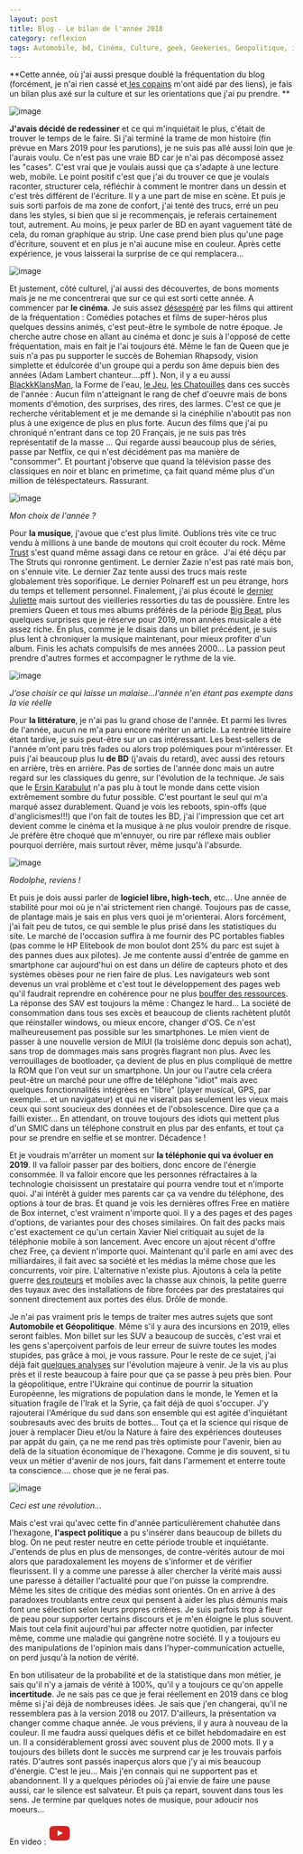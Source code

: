 ```yaml
---
layout: post
title: Blog - Le bilan de l'année 2018
category: reflexion
tags: Automobile, bd, Cinéma, Culture, geek, Geekeries, Geopolitique, informatique, Musique, Réflexion
---
```


**Cette année, où j'ai aussi  presque doublé la fréquentation du blog (forcément, je n'ai rien cassé et<a href="https://cheziceman.wordpress.com/a-lire-aussi/"> les copains</a> m'ont aidé par des liens),  je fais un bilan plus axé sur la culture et sur les orientations que j'ai pu prendre. **

![image](https://filedn.eu/llqi9IBxlYouGRXYG2xlROb/img/2018/scan7.jpg)

**J'avais décidé de redessiner** et ce qui m'inquiétait le plus, c'était de trouver le temps de le faire. Si j'ai terminé la trame de mon histoire (fin prévue en Mars 2019 pour les parutions), je ne suis pas allé aussi loin que je l'aurais voulu. Ce n'est pas une vraie BD car je n'ai pas décomposé assez les "cases". C'est vrai que je voulais aussi que ça s'adapte à une lecture web, mobile. Le point positif c'est que j'ai du trouver ce que je voulais raconter, structurer cela, réfléchir à comment le montrer dans un dessin et c'est très différent de l'écriture. Il y a une part de mise en scène. Et puis je suis sorti parfois de ma zone de confort, j'ai tenté des trucs, erré un peu dans les styles, si bien que si je recommençais, je referais certainement tout, autrement. Au moins, je peux parler de BD en ayant vaguement tâté de cela, du roman graphique au strip. Une case prend bien plus qu'une page d'écriture, souvent et en plus je n'ai aucune mise en couleur. Après cette expérience, je vous laisserai la surprise de ce qui remplacera...

![image](https://filedn.eu/llqi9IBxlYouGRXYG2xlROb/img/2018/boxoffice.jpg)

Et justement, côté culturel, j'ai aussi des découvertes, de bons moments mais je ne me concentrerai que sur ce qui est sorti cette année. A commencer par **le cinéma**. Je suis assez <a href="https://cheziceman.wordpress.com/2018/02/10/blog-voyage-dans-la-4eme-dimension/">désespéré</a> par les films qui attirent de la fréquentation : Comédies potaches et films de super-héros plus quelques dessins animés, c'est peut-être le symbole de notre époque. Je cherche autre chose en allant au cinéma et donc je suis à l'opposé de cette fréquentation, mais en fait je l'ai toujours été. Même le fan de Queen que je suis n'a pas pu supporter le succès de Bohemian Rhapsody, vision simplette et édulcorée d'un groupe qui a perdu son âme depuis bien des années (Adam Lambert chanteur....pff ). Non, il y a eu aussi <a href="https://cheziceman.wordpress.com/2018/08/29/cinema-blackkklansman-de-spike-lee-2018/">BlackkKlansMan</a>, la Forme de l'eau, <a href="https://cheziceman.wordpress.com/2018/10/21/cinema-le-jeu-de-fred-cavaye-2018/">le Jeu</a>, <a href="https://cheziceman.wordpress.com/2018/12/06/cinema-les-chatouilles-dandrea-bescond-et-eric-metayer-2018/">les Chatouilles</a> dans ces succès de l'année : Aucun film n'atteignant le rang de chef d'oeuvre mais de bons moments d'émotion, des surprises, des rires, des larmes. C'est ce que je recherche véritablement et je me demande si la cinéphilie n'aboutit pas non plus à une exigence de plus en plus forte. Aucun des films que j'ai pu chroniqué n'entrant dans ce top 20 Français, je ne suis pas très représentatif de la masse ... Qui regarde aussi beaucoup plus de séries, passe par Netflix, ce qui n'est décidément pas ma manière de "consommer". Et pourtant j'observe que quand la télévision passe des classiques en noir et blanc en primetime, ça fait quand même plus d'un million de téléspectateurs. Rassurant.

![image](https://filedn.eu/llqi9IBxlYouGRXYG2xlROb/img/2018/juliettejaimepas.jpg)

*Mon choix de l'année ?*

Pour **la musique**, j'avoue que c'est plus limité. Oublions très vite ce truc vendu à millions à une bande de moutons qui croit écouter du rock. Même <a href="https://cheziceman.wordpress.com/2018/04/30/musique-trust-dans-le-meme-sang-2018/">Trust</a> s'est quand même assagi dans ce retour en grâce.  J'ai été déçu par The Struts qui ronronne gentiment. Le dernier Zazie n'est pas raté mais bon, on s'ennuie vite. Le dernier Zaz tente aussi des trucs mais reste globalement très soporifique. Le dernier Polnareff est un peu étrange, hors du temps et tellement personnel. Finalement, j'ai plus écouté le <a href="https://cheziceman.wordpress.com/2018/11/07/musique-juliette-jaime-pas-la-chanson-2018/">dernier Juliette</a> mais surtout des vieilleries ressorties du tas de poussière. Entre les premiers Queen et tous mes albums préférés de la période <a href="https://fr.wikipedia.org/wiki/Big_beat">Big Beat</a>, plus quelques surprises que je réserve pour 2019, mon années musicale a été assez riche. En plus, comme je le disais dans un billet précédent, je suis plus lent à chroniquer la musique maintenant, pour mieux profiter d'un album. Finis les achats compulsifs de mes années 2000... La passion peut prendre d'autres formes et accompagner le rythme de la vie.

![image](https://filedn.eu/llqi9IBxlYouGRXYG2xlROb/img/2018/contesresign.jpg)

*J'ose choisir ce qui laisse un malaise...l'année n'en étant pas exempte dans la vie réelle*

Pour **la littérature**, je n'ai pas lu grand chose de l'année. Et parmi les livres de l'année, aucun ne m'a paru encore mériter un article. La rentrée littéraire étant tardive, je suis peut-être sur un cas intéressant. Les best-sellers de l'année m'ont paru très fades ou alors trop polémiques pour m'intéresser. Et puis j'ai beaucoup plus lu **de BD** (j'avais du retard), avec aussi des retours en arrière, très en arrière. Pas de sorties de l'année donc mais un autre regard sur les classiques du genre, sur l'évolution de la technique. Je sais que le <a href="https://cheziceman.wordpress.com/2018/11/08/bd-contes-ordinaires-dune-societe-resignee-dersin-karabulut-2018/">Ersin Karabulut</a> n'a pas plu à tout le monde dans cette vision extrêmement sombre du futur possible. C'est pourtant le seul qui m'a marqué assez durablement. Quand je vois les reboots, spin-offs (que d'anglicismes!!!) que l'on fait de toutes les BD, j'ai l'impression que cet art devient comme le cinéma et la musique à ne plus vouloir prendre de risque. Je préfère être choqué que m'ennuyer, ou rire par réflexe mais oublier pourquoi derrière, mais surtout rêver, même jusqu'à l'absurde.

![image](https://filedn.eu/llqi9IBxlYouGRXYG2xlROb/img/2018/rodolphefree.jpg)

*Rodolphe, reviens !*

Et puis je dois aussi parler de **logiciel libre, high-tech**, etc... Une année de stabilité pour moi où je n'ai strictement rien changé. Toujours pas de casse, de plantage mais je sais en plus vers quoi je m'orienterai. Alors forcément, j'ai fait peu de tutos, ce qui semble le plus prisé dans les statistiques du site. Le marché de l'occasion suffira à me fournir des PC portables fiables (pas comme le HP Elitebook de mon boulot dont 25% du parc est sujet à des pannes dues aux pilotes). Je me contente aussi d'entrée de gamme en smartphone car aujourd'hui on est dans un délire de capteurs photo et des systèmes obèses pour ne rien faire de plus. Les navigateurs web sont devenus un vrai problème et c'est tout le développement des pages web qu'il faudrait reprendre en cohérence pour ne plus <a href="https://cheziceman.wordpress.com/2018/12/08/blog-de-lobesite-des-developpeurs/">bouffer des ressources</a>. La réponse des SAV est toujours la même : Changez le hard... La société de consommation dans tous ses excès et beaucoup de clients rachètent plutôt que réinstaller windows, ou mieux encore, changer d'OS. Ce n'est malheureusement pas possible sur les smartphones. Le mien vient de passer à une nouvelle version de MIUI (la troisième donc depuis son achat), sans trop de dommages mais sans progrès flagrant non plus. Avec les verrouillages de bootloader, ça devient de plus en plus compliqué de mettre la ROM que l'on veut sur un smartphone. Un jour ou l'autre cela créera peut-être un marché pour une offre de téléphone "idiot" mais avec quelques fonctionnalités intégrées en "libre" (player musical, GPS, par exemple... et un navigateur) et qui ne viserait pas seulement les vieux mais ceux qui sont soucieux des données et de l'obsolescence. Dire que ça a failli exister... En attendant, on trouve toujours des idiots qui mettent plus d'un SMIC dans un téléphone construit en plus par des enfants, et tout ça pour se prendre en selfie et se montrer. Décadence !

Et je voudrais m'arrêter un moment sur **la téléphonie qui va évoluer en 2019**. Il va falloir passer par des boitiers, donc encore de l'énergie consommée. Il va falloir encore que les personnes réfractaires à la technologie choisissent un prestataire qui pourra vendre tout et n'importe quoi. J'ai intérêt à guider mes parents car ça va vendre du téléphone, des options à tour de bras. Et quand je vois les dernières offres Free en matière de Box internet, c'est vraiment n'importe quoi. Il y a des pages et des pages d'options, de variantes pour des choses similaires. On fait des packs mais c'est exactement ce qu'un certain Xavier Niel critiquait au sujet de la téléphonie mobile à son lancement. Avec encore un ajout récent d'offre chez Free, ça devient n'importe quoi. Maintenant qu'il parle en ami avec des milliardaires, il fait avec sa société et les médias la même chose que les concurrents, voir pire. L'alternative n'existe plus. Ajoutons à cela la petite guerre <a href="https://www.androidauthority.com/czech-huawei-zte-security-935360/amp/">des routeurs</a> et mobiles avec la chasse aux chinois, la petite guerre des tuyaux avec des installations de fibre forcées par des prestataires qui sonnent directement aux portes des élus. Drôle de monde.

Je n'ai pas vraiment pris le temps de traiter mes autres sujets que sont **Automobile et Géopolitique**. Même s'il y aura des incursions en 2019, elles seront faibles. Mon billet sur les SUV a beaucoup de succès, c'est vrai et les gens s'aperçoivent parfois de leur erreur de suivre toutes les modes stupides, pas grâce à moi, je vous rassure. Pour le reste de ce sujet, j'ai déjà fait <a href="https://cheziceman.wordpress.com/2018/10/07/automobile-la-suite-dun-mondial-2018-qui-ne-voit-pas-quil-meurt/">quelques analyses</a> sur l'évolution majeure à venir.  Je la vis au plus près et il reste beaucoup à faire pour que ça se passe à peu près bien. Pour la géopolitique, entre l'Ukraine qui continue de pourrir la situation Européenne, les migrations de population dans le monde, le Yemen et la situation fragile de l'Irak et la Syrie, ça fait déjà de quoi s'occuper. J'y rajouterai l'Amérique du sud dans son ensemble qui est agitée d'inquiétant soubresauts avec des bruits de bottes... Tout ça et la science qui risque de jouer à remplacer Dieu et/ou la Nature à faire des expériences douteuses par appât du gain, ça ne me rend pas très optimiste pour l'avenir, bien au delà de la situation économique de l'hexagone. Comme je dis souvent, si tu veux un métier d'avenir de nos jours, fait dans l'armement et enterre toute ta conscience.... chose que je ne ferai pas.

![image](https://filedn.eu/llqi9IBxlYouGRXYG2xlROb/img/2018/ssb.jpg)

*Ceci est une révolution...*

Mais c'est vrai qu'avec cette fin d'année particulièrement chahutée dans l'hexagone, **l'aspect politique** a pu s'insérer dans beaucoup de billets du blog. On ne peut rester neutre en cette période trouble et inquiétante. J'entends de plus en plus de mensonges, de contre-vérités autour de moi alors que paradoxalement les moyens de s'informer et de vérifier fleurissent. Il y a comme une paresse à aller chercher la vérité mais aussi une paresse à détailler l'actualité pour que l'on puisse la comprendre. Même les sites de critique des médias sont orientés. On en arrive à des paradoxes troublants entre ceux qui pensent à aider les plus démunis mais font une sélection selon leurs propres critères. Je suis parfois trop à fleur de peau pour supporter certains discours et je m'en éloigne le plus souvent. Mais tout cela finit aujourd'hui par affecter notre quotidien, par infecter même, comme une maladie qui gangrène notre société. Il y a toujours eu des manipulations de l'opinion mais dans l'hyper-communication actuelle, on perd jusqu'à la notion de vérité. 

En bon utilisateur de la probabilité et de la statistique dans mon métier, je sais qu'il n'y a jamais de vérité à 100%, qu'il y a toujours ce qu'on appelle **incertitude**. Je ne sais pas ce que je ferai réellement en 2019 dans ce blog même si j'ai déjà de nombreuses idées. Je sais que j'en changerai, qu'il ne ressemblera pas à la version 2018 ou 2017. D'ailleurs, la présentation va changer comme chaque année. Je vous préviens, il y aura à nouveau de la couleur. Il me faudra aussi quelques défis et ce billet hebdomadaire en est un. Il a considérablement grossi avec souvent plus de 2000 mots. Il y a toujours des billets dont le succès me surprend car je les trouvais parfois ratés. D'autres sont passés inaperçus alors que j'y ai mis beaucoup d'énergie. C'est le jeu... Mais j'en connais qui ne supportent pas et abandonnent. Il y a quelques périodes où j'ai envie de faire une pause aussi, car le silence est salvateur. Et puis ça repart, souvent dans tous les sens. Je termine par quelques notes de musique, pour adoucir nos moeurs...

En video : [![video](/images/youtube.png)](https://www.youtube.com/watch?v=rIjWutnXZz8)



